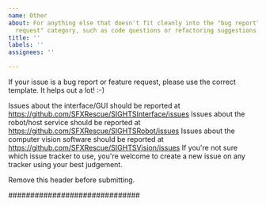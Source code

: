 ```yaml
---
name: Other
about: For anything else that doesn't fit cleanly into the "bug report" or "feature
  request" category, such as code questions or refactoring suggestions.
title: ''
labels: ''
assignees: ''

---
```


If your issue is a bug report or feature request, please use the correct template. It helps out a lot! :-)

Issues about the interface/GUI should be reported at https://github.com/SFXRescue/SIGHTSInterface/issues
Issues about the robot/host service should be reported at https://github.com/SFXRescue/SIGHTSRobot/issues
Issues about the computer vision software should be reported at https://github.com/SFXRescue/SIGHTSVision/issues
If you're not sure which issue tracker to use, you're welcome to create a new issue on any tracker using your best judgement.

Remove this header before submitting.

##############################
